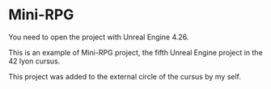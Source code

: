 # Mini-RPG

You need to open the project with Unreal Engine 4.26.

This is an example of Mini-RPG project, the fifth Unreal Engine project in the 42 lyon cursus.

This project was added to the external circle of the cursus by my self.
